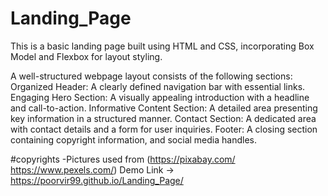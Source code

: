 # Landing_Page

This is a basic landing page built using HTML and CSS, incorporating Box Model and Flexbox for layout styling.

A well-structured webpage layout consists of the following sections:
Organized Header: A clearly defined navigation bar with essential links.
Engaging Hero Section: A visually appealing introduction with a headline and call-to-action.
Informative Content Section: A detailed area presenting key information in a structured manner.
Contact Section: A dedicated area with contact details and a form for user inquiries.
Footer: A closing section containing copyright information, and social media handles.

#copyrights
-Pictures used from (https://pixabay.com/ https://www.pexels.com/)
Demo Link -> https://poorvir99.github.io/Landing_Page/
